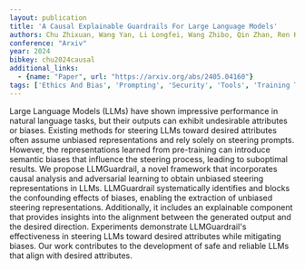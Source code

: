 ```yaml
---
layout: publication
title: 'A Causal Explainable Guardrails For Large Language Models'
authors: Chu Zhixuan, Wang Yan, Li Longfei, Wang Zhibo, Qin Zhan, Ren Kui
conference: "Arxiv"
year: 2024
bibkey: chu2024causal
additional_links:
  - {name: "Paper", url: "https://arxiv.org/abs/2405.04160"}
tags: ['Ethics And Bias', 'Prompting', 'Security', 'Tools', 'Training Techniques']
---
```

Large Language Models (LLMs) have shown impressive performance in natural language tasks, but their outputs can exhibit undesirable attributes or biases. Existing methods for steering LLMs toward desired attributes often assume unbiased representations and rely solely on steering prompts. However, the representations learned from pre-training can introduce semantic biases that influence the steering process, leading to suboptimal results. We propose LLMGuardrail, a novel framework that incorporates causal analysis and adversarial learning to obtain unbiased steering representations in LLMs. LLMGuardrail systematically identifies and blocks the confounding effects of biases, enabling the extraction of unbiased steering representations. Additionally, it includes an explainable component that provides insights into the alignment between the generated output and the desired direction. Experiments demonstrate LLMGuardrail's effectiveness in steering LLMs toward desired attributes while mitigating biases. Our work contributes to the development of safe and reliable LLMs that align with desired attributes.
